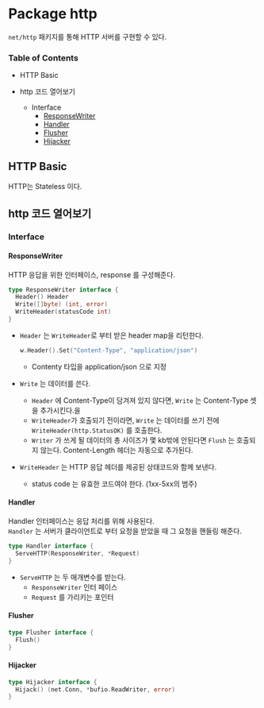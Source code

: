 # Package http
```net/http``` 패키지를 통해 HTTP 서버를 구현할 수 있다.

### Table of Contents
* HTTP Basic

* http 코드 열어보기
  * Interface
    * [ResponseWriter](#responsewriter)
    * [Handler](#handler)
    * [Flusher](#flusher)
    * [Hijacker](#Hijacker)

## HTTP Basic
HTTP는 Stateless 이다.


## http 코드 열어보기

### Interface
#### ResponseWriter
HTTP 응답을 위한 인터페이스, response 를 구성해준다.
```go
type ResponseWriter interface {
  Header() Header
  Write([]byte) (int, error)
  WriteHeader(statusCode int)
}
```
* ```Header``` 는 ```WriteHeader```로 부터 받은 header map을 리턴한다.  
    ```go
    w.Header().Set("Content-Type", "application/json")
    ```
    * Contenty 타입을 application/json 으로 지정

* ```Write``` 는 데이터를 쓴다.
    * ```Header``` 에 Content-Type이 담겨져 있지 않다면, ```Write``` 는 Content-Type 셋을 추가시킨다.을
    * ```WriteHeader```가 호출되기 전이라면, ```Write``` 는 데이터를 쓰기 전에 ```WriteHeader(http.StatusOK)``` 를 호출한다.
    * ```Writer``` 가 쓰게 될 데이터의 총 사이즈가 몇 kb밖에 안된다면 ```Flush``` 는 호출되지 않는다. Content-Length 헤더는 자동으로 추가된다.

* ```WriteHeader``` 는 HTTP 응답 헤더를 제공된 상태코드와 함께 보낸다.
    * status code 는 유효한 코드여야 한다. (1xx-5xx의 범주)


#### Handler
Handler 인터페이스는 응답 처리를 위해 사용된다.  
```Handler``` 는 서버가 클라이언트로 부터 요청을 받았을 때 그 요청을 핸들링 해준다.
```go
type Handler interface {
  ServeHTTP(ResponseWriter, *Request)
}
```
* ```ServeHTTP``` 는 두 매개변수를 받는다.
    * ```ResponseWriter``` 인터 페이스 
    * ```Request``` 를 가리키는 포인터


#### Flusher
```go
type Flusher interface {
  Flush()
}
```


#### Hijacker
```go
type Hijacker interface {
  Hijack() (net.Conn, *bufio.ReadWriter, error)
}
```